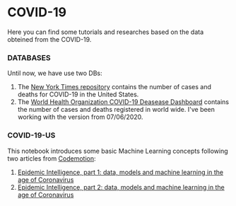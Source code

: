 # COVID-19

Here you can find some tutorials and researches based on the data obteined from the COVID-19.

### DATABASES

Until now, we have use two DBs:
1. The [New York Times repository](https://github.com/nytimes/covid-19-data) contains the number of cases and deaths for COVID-19 in the United States.
2. The [World Health Organization COVID-19 Deasease Dashboard](https://covid19.who.int/) contains the number of cases and deaths registered in world wide. I've been working with the version from 07/06/2020.

### COVID-19-US

This notebook introduces some basic Machine Learning concepts following two articles from [Codemotion](https://www.codemotion.com/):
1. [Epidemic Intelligence, part 1: data, models and machine learning in the age of Coronavirus](https://www.codemotion.com/magazine/dev-hub/machine-learning-dev/epidemic-intelligence-data-models-and-machine-learning-in-the-age-of-coronavirus/?smclient=13e84094-79b1-4c21-9470-f7eaf2ab4e5c&utm_source=salesmanago&utm_medium=email&utm_campaign=DEEP_LEARNING_CONF_Push_Broad_2)
2. [Epidemic Intelligence, part 2: data, models and machine learning in the age of Coronavirus](https://www.codemotion.com/magazine/dev-hub/machine-learning-dev/epidemic-intelligence-part-2-data-models-and-machine-learning-in-the-age-of-coronavirus/?smclient=13e84094-79b1-4c21-9470-f7eaf2ab4e5c&utm_source=salesmanago&utm_medium=email&utm_campaign=DEEP_LEARNING_CONF_Push_Broad_2)
